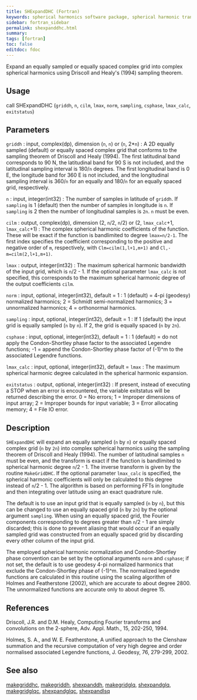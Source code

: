 ```yaml
---
title: SHExpandDHC (Fortran)
keywords: spherical harmonics software package, spherical harmonic transform, legendre functions, multitaper spectral analysis, fortran, Python, gravity, magnetic field
sidebar: fortran_sidebar
permalink: shexpanddhc.html
summary:
tags: [fortran]
toc: false
editdoc: fdoc
---
```


Expand an equally sampled or equally spaced complex grid into complex spherical harmonics using Driscoll and Healy's (1994) sampling theorem.

## Usage

call SHExpandDHC (`griddh`, `n`, `cilm`, `lmax`, `norm`, `sampling`, `csphase`, `lmax_calc`, `exitstatus`)

## Parameters

`griddh` : input, complex(dp), dimension (`n`, `n`) or (`n`, 2\*`n`)
:   A 2D equally sampled (default) or equally spaced complex grid that conforms to the sampling theorem of Driscoll and Healy (1994). The first latitudinal band corresponds to 90 N, the latitudinal band for 90 S is not included, and the latitudinal sampling interval is 180/`n` degrees. The first longitudinal band is 0 E, the longitude band for 360 E is not included, and the longitudinal sampling interval is 360/`n` for an equally and 180/`n` for an equally spaced grid, respectively.

`n` : input, integer(int32)
:   The number of samples in latitude of `griddh`. If `sampling` is 1 (default) then the number of samples in longitude is `n`. If `sampling` is 2 then the number of longitudinal samples is `2n`. `n` must be even.

`cilm` : output, complex(dp), dimension (2, `n`/2, `n`/2) or (2, `lmax_calc`+1, `lmax_calc`+1)
:   The complex spherical harmonic coefficients of the function. These will be exact if the function is bandlimited to degree `lmax=n/2-1`. The first index specifies the coefficient corresponding to the positive and negative order of `m`, respectively, with `Clm=cilm(1,l+1,m+1)` and `Cl,-m=cilm(2,l+1,m+1)`.

`lmax` : output, integer(int32)
:   The maximum spherical harmonic bandwidth of the input grid, which is `n`/2 - 1. If the optional parameter `lmax_calc` is not specified, this corresponds to the maximum spherical harmonic degree of the output coefficients `cilm`.

`norm` : input, optional, integer(int32), default = 1
:   1 (default) = 4-pi (geodesy) normalized harmonics; 2 = Schmidt semi-normalized harmonics; 3 = unnormalized harmonics; 4 = orthonormal harmonics.

`sampling` : input, optional, integer(int32), default = 1
:   If 1 (default) the input grid is equally sampled (`n` by `n`). If 2, the grid is equally spaced (`n` by `2n`).

`csphase` : input, optional, integer(int32), default = 1
:   1 (default) = do not apply the Condon-Shortley phase factor to the associated Legendre functions; -1 = append the Condon-Shortley phase factor of (-1)^m to the associated Legendre functions.

`lmax_calc` : input, optional, integer(int32), default = `lmax`
:   The maximum spherical harmonic degree calculated in the spherical harmonic expansion.

`exitstatus` : output, optional, integer(int32)
:   If present, instead of executing a STOP when an error is encountered, the variable exitstatus will be returned describing the error. 0 = No errors; 1 = Improper dimensions of input array; 2 = Improper bounds for input variable; 3 = Error allocating memory; 4 = File IO error.

## Description

`SHExpandDHC` will expand an equally sampled (`n` by `n`) or equally spaced complex grid (`n` by `2n`) into complex spherical harmonics using the sampling theorem of Driscoll and Healy (1994). The number of latitudinal samples `n` must be even, and the transform is exact if the function is bandlimited to spherical harmonic degree `n`/2 - 1. The inverse transform is given by the routine `MakeGridDHC`. If the optional parameter `lmax_calc` is specified, the spherical harmonic coefficients will only be calculated to this degree instead of `n`/2 - 1. The algorithm is based on performing FFTs in longitude and then integrating over latitude using an exact quadrature rule. 

The default is to use an input grid that is equally sampled (`n` by `n`), but this can be changed to use an equally spaced grid (`n` by `2n`) by the optional argument `sampling`.  When using an equally spaced grid, the Fourier components corresponding to degrees greater than `n`/2 - 1 are simply discarded; this is done to prevent aliasing that would occur if an equally sampled grid was constructed from an equally spaced grid by discarding every other column of the input grid.

The employed spherical harmonic normalization and Condon-Shortley phase convention can be set by the optional arguments `norm` and `csphase`; if not set, the default is to use geodesy 4-pi normalized harmonics that exclude the Condon-Shortley phase of (-1)^m. The normalized legendre functions are calculated in this routine using the scaling algorithm of Holmes and Featherstone (2002), which are accurate to about degree 2800. The unnormalized functions are accurate only to about degree 15. 

## References

Driscoll, J.R. and D.M. Healy, Computing Fourier transforms and convolutions on the 2-sphere, Adv. Appl. Math., 15, 202-250, 1994.

Holmes, S. A., and W. E. Featherstone, A unified approach to the Clenshaw summation and the recursive computation of very high degree and order normalised associated Legendre functions, J. Geodesy, 76, 279-299, 2002.

## See also

[makegriddhc](makegriddhc.html), [makegriddh](makegriddh.html), [shexpanddh](shexpanddh.html), [makegridglq](makegridglq.html), [shexpandglq](shexpandglq.html), [makegridglqc](makegridglqc.html), [shexpandglqc](shexpandglqc.html), [shexpandlsq](shexpandlsq.html)

